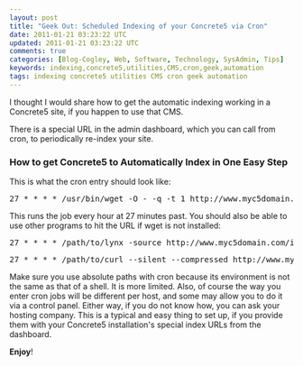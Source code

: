 ```yaml
---           
layout: post
title: "Geek Out: Scheduled Indexing of your Concrete5 via Cron"
date: 2011-01-21 03:23:22 UTC
updated: 2011-01-21 03:23:22 UTC
comments: true
categories: [Blog-Cogley, Web, Software, Technology, SysAdmin, Tips]
keywords: indexing,concrete5,utilities,CMS,cron,geek,automation
tags: indexing concrete5 utilities CMS cron geek automation
---
```

 


I thought I would share how to get the automatic indexing working in a Concrete5 site, if you happen to use that CMS.




There is a special URL in the admin dashboard, which you can call from cron, to periodically re-index your site.


### How to get Concrete5 to Automatically Index in One Easy Step



This is what the cron entry should look like:


<pre>27 * * * * /usr/bin/wget -O - -q -t 1 http://www.myc5domain.com/index.php/tools/required/jobs?auth=19eef....etc</pre>

This runs the job every hour at 27 minutes past. You should also be able to use other programs to hit the URL if wget is not installed:


<pre>27 * * * * /path/to/lynx -source http://www.myc5domain.com/index.php/tools/required/jobs?auth=19eef....etc</pre><pre>27 * * * * /path/to/curl --silent --compressed http://www.myc5domain.com/index.php/tools/required/jobs?auth=19eef....etc</pre>

Make sure you use absolute paths with cron because its environment is not the same as that of a shell. It is more limited. Also, of course the way you enter cron jobs will be different per host, and some may allow you to do it via a control panel. Either way, if you do not know how, you can ask your hosting company. This is a typical and easy thing to set up, if you provide them with your Concrete5 installation's special index URLs from the dashboard.




**Enjoy**!


